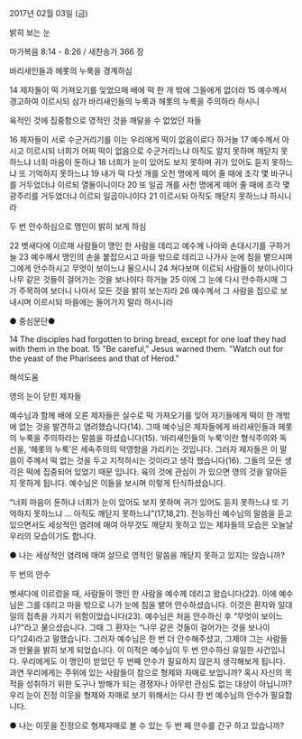2017년 02월 03일 (금)

밝히 보는 눈 



마가복음 8:14 - 8:26 / 새찬송가 366 장


바리새인들과 헤롯의 누룩을 경계하심 

14 제자들이 떡 가져오기를 잊었으매 배에 떡 한 개 밖에 그들에게 없더라 15 예수께서 경고하여 이르시되 삼가 바리새인들의 누룩과 헤롯의 누룩을 주의하라 하시니 

육적인 것에 집중함으로 영적인 것을 깨달을 수 없었던 자들 

16 제자들이 서로 수군거리기를 이는 우리에게 떡이 없음이로다 하거늘 17 예수께서 아시고 이르시되 너희가 어찌 떡이 없음으로 수군거리느냐 아직도 알지 못하며 깨닫지 못하느냐 너희 마음이 둔하냐 18 너희가 눈이 있어도 보지 못하며 귀가 있어도 듣지 못하느냐 또 기억하지 못하느냐 19 내가 떡 다섯 개를 오천 명에게 떼어 줄 때에 조각 몇 바구니를 거두었더냐 이르되 열둘이니이다 20 또 일곱 개를 사천 명에게 떼어 줄 때에 조각 몇 광주리를 거두었더냐 이르되 일곱이니이다 21 이르시되 아직도 깨닫지 못하느냐 하시니라 

두 번 안수하심으로 맹인이 밝히 보게 하심 

22 벳새다에 이르매 사람들이 맹인 한 사람을 데리고 예수께 나아와 손대시기를 구하거늘 23 예수께서 맹인의 손을 붙잡으시고 마을 밖으로 데리고 나가사 눈에 침을 뱉으시며 그에게 안수하시고 무엇이 보이느냐 물으시니 24 쳐다보며 이르되 사람들이 보이나이다 나무 같은 것들이 걸어가는 것을 보나이다 하거늘 25 이에 그 눈에 다시 안수하시매 그가 주목하여 보더니 나아서 모든 것을 밝히 보는지라 26 예수께서 그 사람을 집으로 보내시며 이르시되 마을에는 들어가지 말라 하시니라 

● 중심문단● 

14 The disciples had forgotten to bring bread, except for one loaf they had with them in the boat. 15 "Be careful," Jesus warned them. "Watch out for the yeast of the Pharisees and that of Herod."

해석도움





영의 눈이 닫힌 제자들 

예수님과 함께 배에 오른 제자들은 실수로 떡 가져오기를 잊어 자기들에게 떡이 한 개밖에 없는 것을 발견하고 염려했습니다(14). 그때 예수님은 제자들에게 바리새인들과 헤롯의 누룩을 주의하라는 말씀을 하셨습니다(15). ‘바리새인들의 누룩’이란 형식주의와 독선을, ‘헤롯의 누룩’은 세속주의의 악영향을 가리키는 것입니다. 그러자 제자들은 이 말씀이 주께서 떡 없는 것을 두고 지적하시는 것이라고 생각 했습니다(16). 그들의 모든 생각은 떡에 집중되어 있었기 때문 입니다. 육의 것에 관심이 가 있으면 영의 것을 알아듣지 못하게 됩니다. 예수님은 이들을 보시며 이렇게 탄식하셨습니다.

“너희 마음이 둔하냐 너희가 눈이 있어도 보지 못하며 귀가 있어도 듣지 못하느냐 또 기억하지 못하느냐 … 아직도 깨닫지 못하느냐”(17,18,21). 전능하신 예수님의 말씀을 듣고 있으면서도 세상적인 염려에 매여 아무것도 깨닫지 못하고 있는 제자들의 모습은 오늘날 우리의 모습이기도 합니다. 

● 나는 세상적인 염려에 매여 살므로 영적인 말씀을 깨닫지 못하고 있지는 않습니까? 

두 번의 안수 

벳새다에 이르렀을 때, 사람들이 맹인 한 사람을 예수께 데리고 왔습니다(22). 이에 예수님은 그를 데리고 마을 밖으로 나가 눈에 침을 뱉어 안수하셨습니다. 이것은 환자와 일대일의 접촉을 가지기 위함이었습니다(23). 예수님은 처음 안수하신 후 “무엇이 보이느냐?”라고 물으셨습니다. 그때 그 환자는 “나무 같은 것들이 걸어가는 것을 보나이다”(24)라고 말했습니다. 그러자 예수님은 한 번 더 안수해주셨고, 그제야 그는 사람들과 만물을 밝히 보게 되었습니다. 이 이적은 예수님이 두 번 안수하신 유일한 사건입니다. 우리에게도 이 맹인이 받았던 두 번째 안수가 필요하지 않은지 생각해보게 됩니다. 과연 우리에게는 주위에 있는 사람들이 참으로 형제와 자매로 보입니까? 혹시 자신의 목적을 성취하기 위한 도구나 방해가 되는 경쟁자나 아무런 관심도 없는 대상이 아닙니까? 우리 눈이 진정 이웃을 형제와 자매로 보기 위해서는 다시 한 번 예수님의 안수가 필요합니다. 

● 나는 이웃을 진정으로 형제자매로 볼 수 있는 두 번 째 안수를 간구 하고 있습니까?